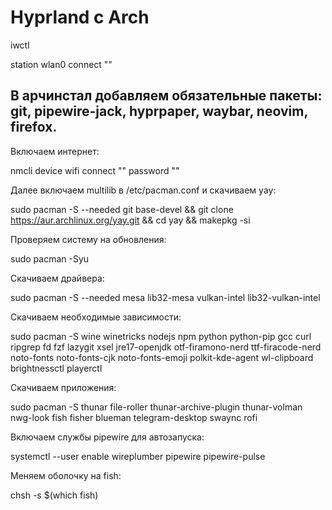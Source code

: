 # Hyprland с Arch
iwctl

station wlan0 connect ""

## В арчинстал добавляем обязательные пакеты: git, pipewire-jack, hyprpaper, waybar, neovim, firefox.

Включаем интернет:

nmcli device wifi connect "" password ""

Далее включаем multilib в /etc/pacman.conf и скачиваем yay:

sudo pacman -S --needed git base-devel && git clone https://aur.archlinux.org/yay.git && cd yay && makepkg -si

Проверяем систему на обновления: 

sudo pacman -Syu

Скачиваем драйвера:

sudo pacman -S --needed mesa lib32-mesa vulkan-intel lib32-vulkan-intel

Скачиваем необходимые зависимости:

sudo pacman -S wine winetricks nodejs npm python python-pip gcc curl ripgrep fd fzf lazygit xsel jre17-openjdk otf-firamono-nerd ttf-firacode-nerd noto-fonts noto-fonts-cjk noto-fonts-emoji polkit-kde-agent wl-clipboard brightnessctl playerctl

Скачиваем приложения:

sudo pacman -S thunar file-roller thunar-archive-plugin thunar-volman nwg-look fish fisher blueman telegram-desktop swaync rofi 

Включаем службы pipewire для автозапуска:

systemctl --user enable wireplumber pipewire pipewire-pulse

Меняем оболочку на fish:

chsh -s $(which fish)
